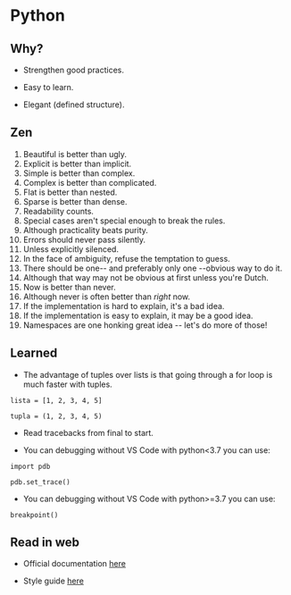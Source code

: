 # Python

## Why?

- Strengthen good practices.

- Easy to learn.

- Elegant (defined structure).

## Zen

1. Beautiful is better than ugly.
2. Explicit is better than implicit.
3. Simple is better than complex.
4. Complex is better than complicated.
5. Flat is better than nested.
6. Sparse is better than dense.
7. Readability counts.
8. Special cases aren't special enough to break the rules.
9. Although practicality beats purity.
10. Errors should never pass silently.
11. Unless explicitly silenced.
12. In the face of ambiguity, refuse the temptation to guess.
13. There should be one-- and preferably only one --obvious way to do it.
14. Although that way may not be obvious at first unless you're Dutch.
15. Now is better than never.
16. Although never is often better than *right* now.
17. If the implementation is hard to explain, it's a bad idea.
18. If the implementation is easy to explain, it may be a good idea.
19. Namespaces are one honking great idea -- let's do more of those!

## Learned

- The advantage of tuples over lists is that going through a for loop is much faster with tuples.

`lista = [1, 2, 3, 4, 5]`

`tupla = (1, 2, 3, 4, 5)`

- Read tracebacks from final to start.

- You can debugging without VS Code with python<3.7 you can use:

`import pdb`

`pdb.set_trace()`

- You can debugging without VS Code with python>=3.7 you can use:

`breakpoint()`

## Read in web

- Official documentation [here](https://docs.python.org/3/)

- Style guide [here](https://peps.python.org/pep-0008/)
